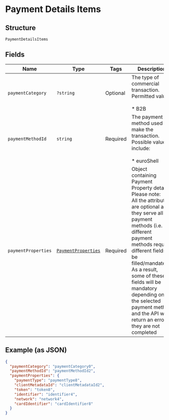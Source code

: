 
# Payment Details Items

## Structure

`PaymentDetailsItems`

## Fields

| Name | Type | Tags | Description | Getter | Setter |
|  --- | --- | --- | --- | --- | --- |
| `paymentCategory` | `?string` | Optional | The type of commercial transaction. Permitted value\:<br><br>* B2B | getPaymentCategory(): ?string | setPaymentCategory(?string paymentCategory): void |
| `paymentMethodId` | `string` | Required | The payment method used to make the transaction. Possible values include:<br><br>* euroShell | getPaymentMethodId(): string | setPaymentMethodId(string paymentMethodId): void |
| `paymentProperties` | [`PaymentProperties`](../../doc/models/payment-properties.md) | Required | Object containing Payment Property details Please note:<br>All the attributes are optional as they serve all payment methods (i.e. different payment methods require different fields to be filled/mandated). As a result, some of these fields will be mandatory depending on the selected payment method and the API will return an error if they are not completed | getPaymentProperties(): PaymentProperties | setPaymentProperties(PaymentProperties paymentProperties): void |

## Example (as JSON)

```json
{
  "paymentCategory": "paymentCategory0",
  "paymentMethodId": "paymentMethodId2",
  "paymentProperties": {
    "paymentType": "paymentType8",
    "clientMetadataId": "clientMetadataId2",
    "token": "token8",
    "identifier": "identifier4",
    "network": "network4",
    "cardIdentifier": "cardIdentifier8"
  }
}
```

